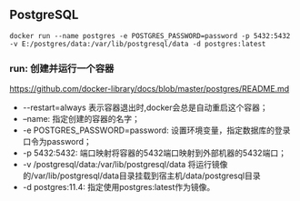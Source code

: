## PostgreSQL

```
docker run --name postgres -e POSTGRES_PASSWORD=password -p 5432:5432 -v E:/postgres/data:/var/lib/postgresql/data -d postgres:latest
```

### run: 创建并运行一个容器

https://github.com/docker-library/docs/blob/master/postgres/README.md

* --restart=always 表示容器退出时,docker会总是自动重启这个容器；
* –name: 指定创建的容器的名字；
* -e POSTGRES_PASSWORD=password: 设置环境变量，指定数据库的登录口令为password；
* -p 5432:5432: 端口映射将容器的5432端口映射到外部机器的5432端口；
* -v /postgresql/data:/var/lib/postgresql/data   将运行镜像的/var/lib/postgresql/data目录挂载到宿主机/data/postgresql目录
* -d postgres:11.4: 指定使用postgres:latest作为镜像。
